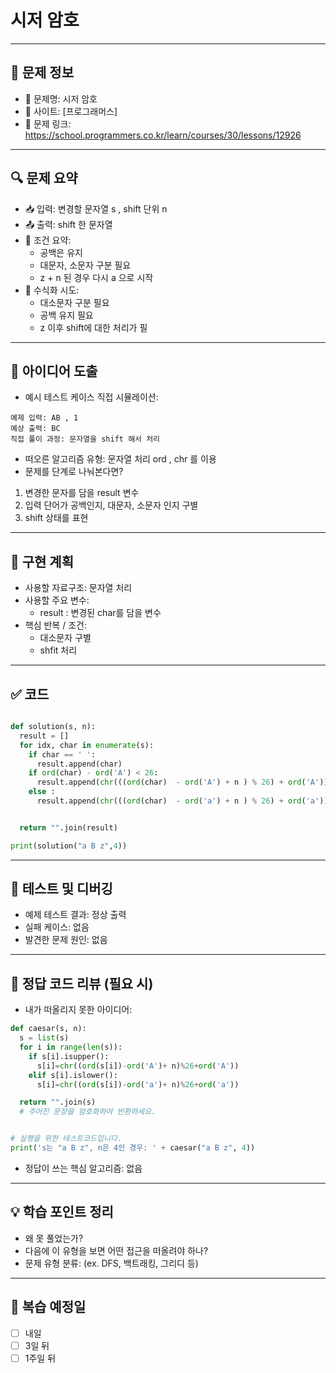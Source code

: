 
# 시저 암호

---

## 📌 문제 정보

- 🔹 문제명: 시저 암호
- 🔹 사이트: [프로그래머스]
- 🔹 문제 링크: https://school.programmers.co.kr/learn/courses/30/lessons/12926

---

## 🔍 문제 요약

- 📥 입력: 변경할 문자열 s , shift 단위 n
- 📤 출력: shift 한 문자열
- 📌 조건 요약:
  - 공백은 유지
  - 대문자, 소문자 구분 필요
  - z + n 된 경우 다시 a 으로 시작
- 📐 수식화 시도: 
  - 대소문자 구분 필요
  - 공백 유지 필요
  - z 이후 shift에 대한 처리가 필

---

## 🧠 아이디어 도출

- 예시 테스트 케이스 직접 시뮬레이션:

```
예제 입력: AB , 1
예상 출력: BC
직접 풀이 과정: 문자열을 shift 해서 처리
```

- 떠오른 알고리즘 유형: 문자열 처리 ord , chr 를 이용
- 문제를 단계로 나눠본다면?
1. 변경한 문자를 담을 result 변수
2. 입력 단어가 공백인지, 대문자, 소문자 인지 구별
3. shift 상태를 표현


---

## 🧱 구현 계획

- 사용할 자료구조: 문자열 처리
- 사용할 주요 변수:
  - result : 변경된 char를 담을 변수
- 핵심 반복 / 조건:
  - 대소문자 구별
  - shfit 처리
---

## ✅ 코드

```python

def solution(s, n):
  result = []
  for idx, char in enumerate(s):
    if char == ' ':
      result.append(char)
    if ord(char) - ord('A') < 26:
      result.append(chr(((ord(char)  - ord('A') + n ) % 26) + ord('A')))
    else :
      result.append(chr(((ord(char)  - ord('a') + n ) % 26) + ord('a')))


  return "".join(result)

print(solution("a B z",4))
```

---

## 🧪 테스트 및 디버깅

- 예제 테스트 결과: 정상 출력
- 실패 케이스: 없음
- 발견한 문제 원인: 없음

---

## 📖 정답 코드 리뷰 (필요 시)

- 내가 떠올리지 못한 아이디어:
```python
def caesar(s, n):
  s = list(s)
  for i in range(len(s)):
    if s[i].isupper():
      s[i]=chr((ord(s[i])-ord('A')+ n)%26+ord('A'))
    elif s[i].islower():
      s[i]=chr((ord(s[i])-ord('a')+ n)%26+ord('a'))

  return "".join(s)
  # 주어진 문장을 암호화하여 반환하세요.


# 실행을 위한 테스트코드입니다.
print('s는 "a B z", n은 4인 경우: ' + caesar("a B z", 4))
```
- 정답이 쓰는 핵심 알고리즘: 없음

---

## 💡 학습 포인트 정리

- 왜 못 풀었는가?
- 다음에 이 유형을 보면 어떤 접근을 떠올려야 하나?
- 문제 유형 분류: (ex. DFS, 백트래킹, 그리디 등)

---

## 🔁 복습 예정일

- [ ] 내일
- [ ] 3일 뒤
- [ ] 1주일 뒤
